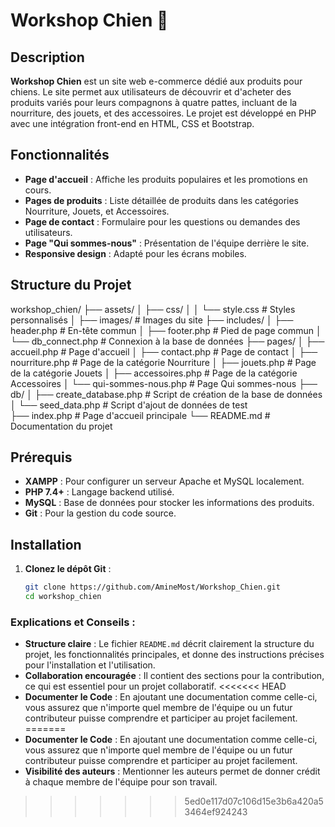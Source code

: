 # Workshop Chien 🐾

## Description
**Workshop Chien** est un site web e-commerce dédié aux produits pour chiens. 
Le site permet aux utilisateurs de découvrir et d'acheter des produits variés pour leurs compagnons à quatre pattes, incluant de la nourriture, des jouets, et des accessoires. 
Le projet est développé en PHP avec une intégration front-end en HTML, CSS et Bootstrap.

## Fonctionnalités
- **Page d'accueil** : Affiche les produits populaires et les promotions en cours.
- **Pages de produits** : Liste détaillée de produits dans les catégories Nourriture, Jouets, et Accessoires.
- **Page de contact** : Formulaire pour les questions ou demandes des utilisateurs.
- **Page "Qui sommes-nous"** : Présentation de l'équipe derrière le site.
- **Responsive design** : Adapté pour les écrans mobiles.

## Structure du Projet
workshop_chien/ 
├── assets/ 
│ ├── css/ 
│ │ └── style.css # Styles personnalisés 
│ ├── images/ # Images du site 
├── includes/ 
│ ├── header.php # En-tête commun 
│ ├── footer.php # Pied de page commun 
│ └── db_connect.php # Connexion à la base de données 
├── pages/ 
│ ├── accueil.php # Page d'accueil 
│ ├── contact.php # Page de contact 
│ ├── nourriture.php # Page de la catégorie Nourriture 
│ ├── jouets.php # Page de la catégorie Jouets 
│ ├── accessoires.php # Page de la catégorie Accessoires 
│ └── qui-sommes-nous.php # Page Qui sommes-nous 
├── db/ 
│ ├── create_database.php # Script de création de la base de données 
│ └── seed_data.php # Script d'ajout de données de test  
├── index.php # Page d'accueil principale 
└── README.md # Documentation du projet

## Prérequis

- **XAMPP** : Pour configurer un serveur Apache et MySQL localement.
- **PHP 7.4+** : Langage backend utilisé.
- **MySQL** : Base de données pour stocker les informations des produits.
- **Git** : Pour la gestion du code source.

## Installation

1. **Clonez le dépôt Git** :
   ```bash
   git clone https://github.com/AmineMost/Workshop_Chien.git
   cd workshop_chien


### **Explications et Conseils :**

- **Structure claire** : Le fichier `README.md` décrit clairement la structure du projet, les fonctionnalités principales, et donne des instructions précises pour l'installation et l'utilisation.
- **Collaboration encouragée** : Il contient des sections pour la contribution, ce qui est essentiel pour un projet collaboratif.
<<<<<<< HEAD
- **Documenter le Code** : En ajoutant une documentation comme celle-ci, vous assurez que n'importe quel membre de l'équipe ou un futur contributeur puisse comprendre et participer au projet facilement.
=======
- **Documenter le Code** : En ajoutant une documentation comme celle-ci, vous assurez que n'importe quel membre de l'équipe ou un futur contributeur puisse comprendre et participer au projet facilement.
- **Visibilité des auteurs** : Mentionner les auteurs permet de donner crédit à chaque membre de l'équipe pour son travail.
>>>>>>> 5ed0e117d07c106d15e3b6a420a53464ef924243
